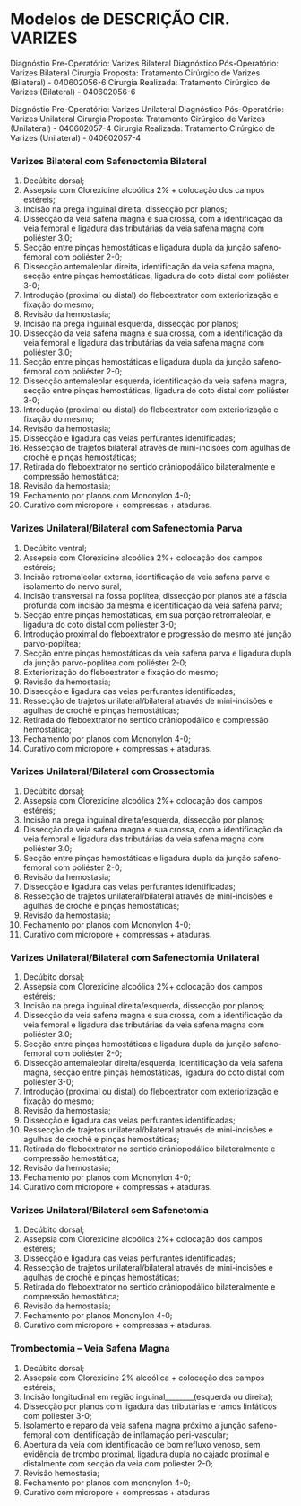 
# Modelos de DESCRIÇÃO CIR. VARIZES

Diagnóstio Pre-Operatório: Varizes Bilateral
Diagnóstico Pós-Operatório: Varizes Bilateral
Cirurgia Proposta: Tratamento Cirúrgico de Varizes (Bilateral)  - 040602056-6
Cirurgia Realizada: Tratamento Cirúrgico de Varizes (Bilateral) - 040602056-6

Diagnóstio Pre-Operatório: Varizes Unilateral
Diagnóstico Pós-Operatório: Varizes Unilateral
Cirurgia Proposta: Tratamento Cirúrgico de Varizes (Unilateral)  - 040602057-4
Cirurgia Realizada: Tratamento Cirúrgico de Varizes (Unilateral) - 040602057-4

### Varizes Bilateral com Safenectomia Bilateral

1. Decúbito dorsal;
2. Assepsia com Clorexidine  alcoólica 2% + colocação dos campos estéreis;
3. Incisão na prega inguinal direita, dissecção por planos;
4. Dissecção da veia safena magna e sua crossa, com a identificação da veia femoral e ligadura das tributárias da veia safena magna com poliéster 3.0;
5. Secção entre pinças hemostáticas e ligadura dupla da junção safeno-femoral com poliéster 2-0;
6. Dissecção antemaleolar direita, identificação da veia safena magna, secção entre pinças hemostáticas, ligadura do coto distal com poliéster 3-0;
7. Introdução (proximal ou distal) do  fleboextrator com exteriorização e fixação do mesmo;
8. Revisão da hemostasia; 
9. Incisão na prega inguinal esquerda, dissecção por planos;
10. Dissecção da veia safena magna e sua crossa, com a identificação da veia femoral e ligadura das tributárias da veia safena magna com poliéster 3.0;
11. Secção entre pinças hemostáticas e ligadura dupla da junção safeno-femoral com poliéster 2-0;
12. Dissecção antemaleolar esquerda, identificação da veia safena magna, secção entre pinças hemostáticas, ligadura do coto distal com poliéster 3-0;
13. Introdução (proximal ou distal) do  fleboextrator com exteriorização e fixação do mesmo;
14. Revisão da hemostasia;
15. Dissecção e ligadura das veias perfurantes identificadas;
16. Ressecção de trajetos bilateral através de mini-incisões com agulhas de crochê e pinças hemostáticas;
17. Retirada do fleboextrator no sentido crâniopodálico bilateralmente e compressão hemostática;
18. Revisão da hemostasia;
19. Fechamento por planos com Mononylon 4-0;
20. Curativo com micropore + compressas + ataduras.

### Varizes Unilateral/Bilateral  com Safenectomia Parva 

1. Decúbito ventral;
2. Assepsia com Clorexidine  alcoólica 2%+ colocação dos campos estéreis;
3. Incisão retromaleolar externa, identificação da veia safena parva e isolamento do nervo sural;
4. Incisão transversal na fossa poplítea, dissecção por planos até a fáscia profunda com incisão da mesma e identificação da veia safena parva;
5. Secção entre pinças hemostáticas, em sua porção retromaleolar, e ligadura do coto distal com poliéster 3-0;
6. Introdução proximal do  fleboextrator e progressão do mesmo até junção parvo-poplítea;
7. Secção entre pinças hemostáticas da veia safena parva e ligadura dupla da junção parvo-poplitea com poliéster 2-0;
8. Exteriorização do fleboextrator e fixação do mesmo;
9. Revisão da hemostasia;
10. Dissecção e ligadura das veias perfurantes identificadas;
11. Ressecção de trajetos unilateral/bilateral através de mini-incisões e agulhas de crochê e pinças hemostáticas;
12. Retirada do fleboextrator no sentido crâniopodálico e compressão hemostática;
13. Fechamento por planos com Mononylon 4-0;
14. Curativo com micropore + compressas + ataduras.

### Varizes Unilateral/Bilateral  com Crossectomia

1. Decúbito dorsal;
2. Assepsia com Clorexidine  alcoólica 2%+ colocação dos campos estéreis;
3. Incisão na prega inguinal direita/esquerda, dissecção por planos;
4. Dissecção da veia safena magna e sua crossa, com a identificação da veia femoral e ligadura das tributárias da veia safena magna com poliéster 3.0;
5. Secção entre pinças hemostáticas e ligadura dupla da junção safeno-femoral com poliéster 2-0;
6. Revisão da hemostasia;
7. Dissecção e ligadura das veias perfurantes identificadas;
8. Ressecção de trajetos unilateral/bilateral através de mini-incisões e agulhas de crochê e pinças hemostáticas;
9. Revisão da hemostasia;
10. Fechamento por planos com Mononylon 4-0;
11. Curativo com micropore + compressas + ataduras.

### Varizes Unilateral/Bilateral com Safenectomia Unilateral

1. Decúbito dorsal;
2. Assepsia com Clorexidine  alcoólica 2%+ colocação dos campos estéreis;
3. Incisão na prega inguinal direita/esquerda, dissecção por planos;
4. Dissecção da veia safena magna e sua crossa, com a identificação da veia femoral e ligadura das tributárias da veia safena magna com poliéster 3.0;
5. Secção entre pinças hemostáticas e ligadura dupla da junção safeno-femoral com poliéster 2-0;
6. Dissecção antemaleolar direita/esquerda, identificação da veia safena magna, secção entre pinças hemostáticas, ligadura do coto distal com poliéster 3-0;
7. Introdução (proximal ou distal) do  fleboextrator com exteriorização e fixação do mesmo;
8. Revisão da hemostasia;
9. Dissecção e ligadura das veias perfurantes identificadas;
10. Ressecção de trajetos unilateral/bilateral através de mini-incisões e agulhas de crochê e pinças hemostáticas;
11. Retirada do fleboextrator no sentido crâniopodálico bilateralmente e compressão hemostática;
12. Revisão da hemostasia;
13. Fechamento por planos com Mononylon 4-0;
14. Curativo com micropore + compressas + ataduras.

### Varizes Unilateral/Bilateral  sem Safenetomia

1. Decúbito dorsal;
2. Assepsia com Clorexidine  alcoólica 2%+ colocação dos campos estéreis;
3. Dissecção e ligadura das veias perfurantes identificadas;
4. Ressecção de trajetos unilateral/bilateral através de mini-incisões e agulhas de crochê e pinças hemostáticas;
5. Retirada do fleboextrator no sentido crâniopodálico bilateralmente e compressão hemostática;
6. Revisão da hemostasia;
7. Fechamento por planos Mononylon 4-0;
8. Curativo com micropore + compressas + ataduras.

### Trombectomia – Veia Safena Magna

1. Decúbito dorsal;
2. Assepsia com Clorexidine 2% alcoólica + colocação dos campos estéreis;
3. Incisão longitudinal em região inguinal________(esquerda ou direita);
4. Dissecção por planos com ligadura das tributárias e ramos linfáticos com poliester 3-0;
5. Isolamento e reparo da veia safena magna próximo a junção safeno-femoral com identificação de inflamação peri-vascular;
6. Abertura da veia com identificação de bom refluxo venoso, sem evidência de trombo proximal, ligadura dupla no cajado proximal e distalmente com secção da veia com poliester 2-0;
7. Revisão hemostasia;
8. Fechamento por planos com mononylon 4-0;
9. Curativo com micropore + compressas + ataduras
